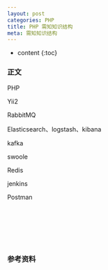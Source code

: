 ```yaml
---
layout: post
categories: PHP
title: PHP 需知知识结构
meta: 需知知识结构
---
```

* content
{:toc}

### 正文

PHP 

Yii2

RabbitMQ

Elasticsearch、logstash、kibana

kafka

swoole

Redis

jenkins

Postman

<br/><br/><br/><br/><br/>
### 参考资料



